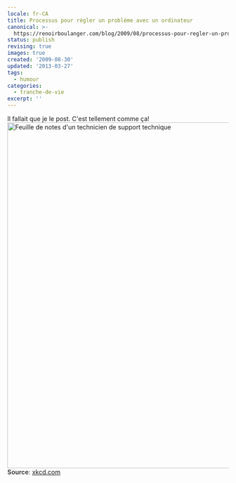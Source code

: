 ```yaml
---
locale: fr-CA
title: Processus pour régler un problème avec un ordinateur
canonical: >-
  https://renoirboulanger.com/blog/2009/08/processus-pour-regler-un-probleme-avec-un-ordinateur/
status: publish
revising: true
images: true
created: '2009-08-30'
updated: '2013-03-27'
tags:
  - humour
categories:
  - tranche-de-vie
excerpt: ''
---
```


Il fallait que je le post. C'est tellement comme ça!
<img src="https://renoirboulanger.com/wp-content/uploads/2009/08/tech_support_cheat_sheet1.png" alt="Feuille de notes d&#039;un technicien de support technique" title="Feuille de notes d&#039;un technicien de support technique" width="700" height="787" class="aligncenter size-full wp-image-943" style="border:none !important" />
<span style="color:#444"><strong>Source</strong>: <a href="http://xkcd.com/627/">xkcd.com</a></span>
